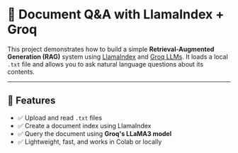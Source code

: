 # 🧠 Document Q&A with LlamaIndex + Groq

This project demonstrates how to build a simple **Retrieval-Augmented Generation (RAG)** system using [LlamaIndex](https://github.com/jerryjliu/llama_index) and [Groq LLMs](https://console.groq.com/). It loads a local `.txt` file and allows you to ask natural language questions about its contents.

---

## 🚀 Features

- ✅ Upload and read `.txt` files
- ✅ Create a document index using LlamaIndex
- ✅ Query the document using **Groq's LLaMA3 model**
- ✅ Lightweight, fast, and works in Colab or locally




